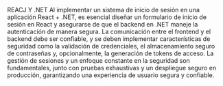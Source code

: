 REACJ Y .NET
Al implementar un sistema de inicio de sesión en una aplicación React + .NET, es esencial diseñar un formulario de inicio de sesión en React y asegurarse de que el backend en .NET maneje la autenticación de manera segura. La comunicación entre el frontend y el backend debe ser confiable, y se deben implementar características de seguridad como la validación de credenciales, el almacenamiento seguro de contraseñas y, opcionalmente, la generación de tokens de acceso. La gestión de sesiones y un enfoque constante en la seguridad son fundamentales, junto con pruebas exhaustivas y un despliegue seguro en producción, garantizando una experiencia de usuario segura y confiable.
